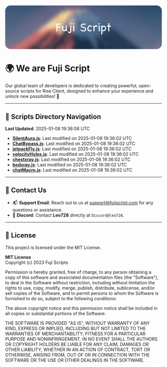![Banner](.github/b.webp)

# 🌍 **We are Fuji Script**

Our global team of developers is dedicated to creating powerful, open-source scripts for Rise Client, designed to enhance your experience and unlock new possibilities! 🌟

---
<!-- SCRIPTS_NAVIGATION_START -->
## 📂 **Scripts Directory Navigation**

**Last Updated**: 2025-01-08 19:36:06 UTC

- **[SilentAura.js](scripts/SilentAura.js)**: Last modified on 2025-01-08 19:36:02 UTC
- **[ChatBypass.js](scripts/ChatBypass.js)**: Last modified on 2025-01-08 19:36:02 UTC
- **[jetpackFly.js](scripts/jetpackFly.js)**: Last modified on 2025-01-08 19:36:02 UTC
- **[velocityHylex.js](scripts/velocityHylex.js)**: Last modified on 2025-01-08 19:36:02 UTC
- **[chestxray.js](scripts/chestxray.js)**: Last modified on 2025-01-08 19:36:02 UTC
- **[bedxray.js](scripts/bedxray.js)**: Last modified on 2025-01-08 19:36:02 UTC
- **[chatMacro.js](scripts/chatMacro.js)**: Last modified on 2025-01-08 19:36:02 UTC

<!-- SCRIPTS_NAVIGATION_END -->

---

## 💬 **Contact Us**  
- 📬 **Support Email**: Reach out to us at [support@fujiscript.com](mailto:support@fujiscript.com) for any questions or assistance.  
- 💬 **Discord**: Contact **Leo728** directly at `Discord@leo728`.

---

## 📜 **License**

This project is licensed under the MIT License.  

**MIT License**  
Copyright (c) 2023 Fuji Scripts  

Permission is hereby granted, free of charge, to any person obtaining a copy of this software and associated documentation files (the "Software"), to deal in the Software without restriction, including without limitation the rights to use, copy, modify, merge, publish, distribute, sublicense, and/or sell copies of the Software, and to permit persons to whom the Software is furnished to do so, subject to the following conditions:  

The above copyright notice and this permission notice shall be included in all copies or substantial portions of the Software.  

THE SOFTWARE IS PROVIDED "AS IS", WITHOUT WARRANTY OF ANY KIND, EXPRESS OR IMPLIED, INCLUDING BUT NOT LIMITED TO THE WARRANTIES OF MERCHANTABILITY, FITNESS FOR A PARTICULAR PURPOSE AND NONINFRINGEMENT. IN NO EVENT SHALL THE AUTHORS OR COPYRIGHT HOLDERS BE LIABLE FOR ANY CLAIM, DAMAGES OR OTHER LIABILITY, WHETHER IN AN ACTION OF CONTRACT, TORT OR OTHERWISE, ARISING FROM, OUT OF OR IN CONNECTION WITH THE SOFTWARE OR THE USE OR OTHER DEALINGS IN THE SOFTWARE.  
